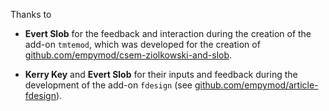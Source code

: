 Thanks to

- **Evert Slob** for the feedback and interaction during the creation of the
  add-on `tmtemod`, which was developed for the creation of
  [github.com/empymod/csem-ziolkowski-and-slob](https://github.com/empymod/csem-ziolkowski-and-slob).

- **Kerry Key** and **Evert Slob** for their inputs and feedback during the
  development of the add-on `fdesign` (see
  [github.com/empymod/article-fdesign](https://github.com/empymod/article-fdesign)).
